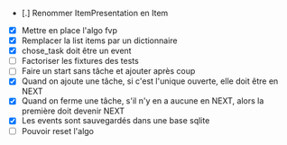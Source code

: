 - [.] Renommer ItemPresentation en Item
- [x] Mettre en place l'algo fvp
- [x] Remplacer la list items par un dictionnaire
- [x] chose_task doit être un event
- [ ] Factoriser les fixtures des tests 
- [ ] Faire un start sans tâche et ajouter après coup
- [x] Quand on ajoute une tâche, si c'est l'unique ouverte, elle doit être en NEXT
- [x] Quand on ferme une tâche, s'il n'y en a aucune en NEXT, alors la première doit devenir NEXT
- [x] Les events sont sauvegardés dans une base sqlite
- [ ] Pouvoir reset l'algo
